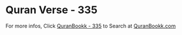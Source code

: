 # Quran Verse - 335 

For more infos, Click [QuranBookk - 335](https://www.quranbookk.com/quran/search?q=335) to Search at [QuranBookk.com](http://quranbookk.com/)